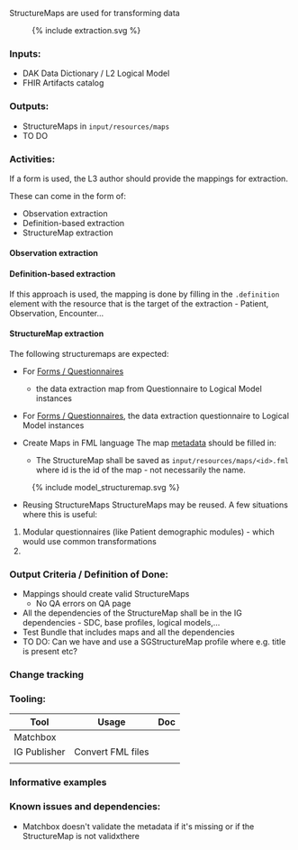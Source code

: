 StructureMaps are used for transforming data

<figure>
  {% include extraction.svg %}
</figure>


### **Inputs:** 

* DAK Data Dictionary / L2 Logical Model
* FHIR Artifacts catalog



### **Outputs:**

* StructureMaps in `input/resources/maps`
* TO DO

### **Activities:**

If a form is used, the L3 author should provide the mappings for extraction.

These can come in the form of:
- Observation extraction
- Definition-based extraction
- StructureMap extraction

#### Observation extraction

#### Definition-based extraction
If this approach is used, the mapping is done by filling in the `.definition` element with the resource that is the target of the extraction - Patient, Observation, Encounter...


#### StructureMap extraction
The following structuremaps are expected: 

* For [Forms / Questionnaires](forms.html)
  * the data extraction map from Questionnaire to Logical Model instances

* For [Forms / Questionnaires](forms.html), the data extraction questionnaire to Logical Model instances


* Create Maps in FML language
The map [metadata](https://www.hl7.org/fhir/mapping-language.html#metadata) should be filled in: 
  * The StructureMap shall be saved as `input/resources/maps/<id>.fml` where id is the id of the map - not necessarily the name.
<figure>
  {% include model_structuremap.svg %}
</figure>

* Reusing StructureMaps
StructureMaps may be reused. A few situations where this is useful:
1. Modular questionnaires (like Patient demographic modules) - which would use common transformations
2. 



### **Output Criteria / Definition of Done:**

* Mappings should create valid StructureMaps
  * No QA errors on QA page
* All the dependencies of the StructureMap shall be in the IG dependencies - SDC, base profiles, logical models,...  
* Test Bundle that includes maps and all the dependencies
* TO DO: Can we have and use a SGStructureMap profile where e.g. title is present etc?


### **Change tracking**

### **Tooling:**

| Tool | Usage | Doc |
| --- | ---| ---| 
| Matchbox | |  |
| IG Publisher | Convert FML files |  |
|  | |  |


### **Informative examples**

### **Known issues and dependencies:**
* Matchbox doesn't validate the metadata if it's missing or if the StructureMap is not validxthere






